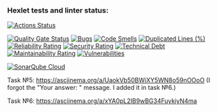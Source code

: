 ### Hexlet tests and linter status:
[![Actions Status](https://github.com/mtvru/java-project-61/actions/workflows/hexlet-check.yml/badge.svg)](https://github.com/mtvru/java-project-61/actions)

[![Quality Gate Status](https://sonarcloud.io/api/project_badges/measure?project=mtvru_java-project-61&metric=alert_status)](https://sonarcloud.io/summary/new_code?id=mtvru_java-project-61)
[![Bugs](https://sonarcloud.io/api/project_badges/measure?project=mtvru_java-project-61&metric=bugs)](https://sonarcloud.io/summary/new_code?id=mtvru_java-project-61)
[![Code Smells](https://sonarcloud.io/api/project_badges/measure?project=mtvru_java-project-61&metric=code_smells)](https://sonarcloud.io/summary/new_code?id=mtvru_java-project-61)
[![Duplicated Lines (%)](https://sonarcloud.io/api/project_badges/measure?project=mtvru_java-project-61&metric=duplicated_lines_density)](https://sonarcloud.io/summary/new_code?id=mtvru_java-project-61)
[![Reliability Rating](https://sonarcloud.io/api/project_badges/measure?project=mtvru_java-project-61&metric=reliability_rating)](https://sonarcloud.io/summary/new_code?id=mtvru_java-project-61)
[![Security Rating](https://sonarcloud.io/api/project_badges/measure?project=mtvru_java-project-61&metric=security_rating)](https://sonarcloud.io/summary/new_code?id=mtvru_java-project-61)
[![Technical Debt](https://sonarcloud.io/api/project_badges/measure?project=mtvru_java-project-61&metric=sqale_index)](https://sonarcloud.io/summary/new_code?id=mtvru_java-project-61)
[![Maintainability Rating](https://sonarcloud.io/api/project_badges/measure?project=mtvru_java-project-61&metric=sqale_rating)](https://sonarcloud.io/summary/new_code?id=mtvru_java-project-61)
[![Vulnerabilities](https://sonarcloud.io/api/project_badges/measure?project=mtvru_java-project-61&metric=vulnerabilities)](https://sonarcloud.io/summary/new_code?id=mtvru_java-project-61)

[![SonarQube Cloud](https://sonarcloud.io/images/project_badges/sonarcloud-highlight.svg)](https://sonarcloud.io/summary/new_code?id=mtvru_java-project-61)

Task №5: https://asciinema.org/a/UaokVb50BWiXY5WN8o59nOOoO (I forgot the "Your answer: " message. I added it in task №6.)

Task №6: 
https://asciinema.org/a/xYA0pL2IB9wBG34FuykiyN4ma